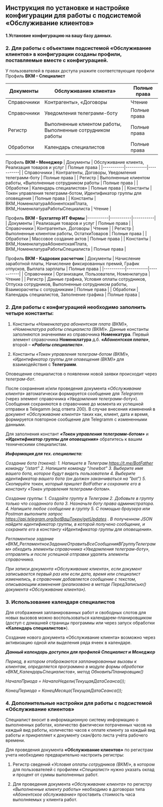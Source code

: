 ## Инструкция по установке и настройке конфигурации для работы с подсистемой «Обслуживание клиентов»

#### 1.Установие конфигурацию на вашу базу данных.
### 2. Для работы с объектами подсистемой «Обслуживание клиентов» в конфигурации созданы профили, поставляемые вместе с конфигурацией.
У пользователей в правах доступа укажите соответствующие профили
Профиль **ВКМ – Специалист**

|Документы	| Обслуживание клиента» |	Полные права|
|-----------|-----------|-----------|
|Справочники	|Контрагенты», «Договоры| 	Чтение|
|Справочники	|Уведомления телеграмм-боту |	Полные права|
|Регистр	|Выполненные клиентом работы, Выполненные сотрудником работы |	Полные права|
|Обработки	|Календарь специалистов |	Полные права|

Профиль **ВКМ – Менеджер**
|	Документы	|	Обслуживание клиента, Реализация товаров и услуг	|	Полные права	|
|-----------|-----------|-----------|
|	Справочники	|	Контрагенты, Договоры, Уведомления телеграмм-боту	|	Полные права	|
|	Регистр	|	Выполненные клиентом работы, «Выполненные сотрудником работы	|	Полные права	|
|	Обработки	|	Календарь специалистов»	|	Полные права	|
|	Константы	|	Токен управления телеграмм-ботом, Идентификатор группы для оповещения	|	Полные права	|
|	Константы	|	ВКМ_НоменклатураАбонентскаяПлата, ВКМ_НоменклатураРаботыСпециалиста	|	Чтение	|

Профиль **ВКМ - Бухгалтер ИТ Фирмы**
|-----------|-----------|-----------|
|	Документы	|	Реализация товаров и услуг	|	Полные права	|
|	Справочники	|	Контрагенты», Договоры	|	Чтение	|
|	Регистр	|	Выполненные клиентом работы, ОстаткиТоваров	|	Полные права	|
|	Обработки	|	Массовое создание актов	|	Полные права	|
|	Константы	|	ВКМ_НоменклатураАбонентскаяПлата, ВКМ_НоменклатураРаботыСпециалиста	|	Полные права	|

Профиль **ВКМ - Кадровик расчетчик**
|	Документы	|	Начисление заработной платы, Начисление фиксированных премий, График отпусков, Выплата зарплаты	|	Полные права	|
|-----------|-----------|-----------|
|	Справочники	|	Организации, Пользователи, Номенклатура	|	Чтение	|
|	Регистр	|	Данные графика, Условия оплаты сотрудников, Отпуска сотрудников, Выполненные сотрудником работы, Взаиморасчеты с сотрудниками	|	Полные права	|
|	Обработки	|	Календарь специалистов, Заполнение графика	|	Полные права	|

### 2. Для работы с конфигурацией необходимо заполнить четыре константы:

1. Константы  *«Номенклатура абонентская плата (ВКМ)», «Номенклатура работы специалиста (ВКМ)»*. Данные константы заполняются значениями из справочника **Номенкатура**. Первый элемент  справочника **Номенклатура** д.б. ***«Абонентская плата»***, второй – ***«Работы специалиста»***.

2. Константы *«Токен управления телеграм-ботом (ВКМ)», «Идентификатор группы для оповещения (ВКМ)»* для  взаимодействия с **Телеграмм**.

Оповещение специалистов о появлении новой заявки происходит через *телеграм-бот*.

После сохранения и/или проведения  документа *«Обслуживание клиента»* автоматически формируется сообщение для *Telegramm* (через элемент справочника *«Уведомления телеграмм-боту»*). Сообщения сохраняются в справочнике до момента их успешной отправки в Telegamm (код ответа 200). В случае внесения изменений в документ *«Обслуживание клиента»* таких как, клиент, дата и время, формируется повторное сообщение для Telegramm с измененными данными.

Для заполнения констант ***«Токен управления телеграмм-ботом»*** и ***«Идентификатор группы для оповещения»*** обратитесь к вашим техническими специалистам.

***Информация для тех. специалиста:*** 

*Создание бота (токена): 1. Напишете в Телеграм https://t.me/BotFather команду "/start" 2. Напишите команду "/newbot" 3. Выберите имя вашего бота, которое будут видеть пользователи 4. Выберите идентификатор вашего бота (он должен заканчиваться на "bot") 5. Скопируйте токен, который пришлет BotFather и сохраните его в константу «Токен управления телеграмм-ботом».*

*Создание группы: 1. Создайте группу в Телеграм 2. Добавьте в группу только что созданного бота 3. Назначьте боту права администратора. 4. Напишите любое сообщение в группу 5. С помощью браузера или Postman выполните запрос https://api.telegram.org/botВашТокен/getUpdates . В полученном JSON найдите идентификатор группы, в которой получено сообщение, и сохраните его в константу «Идентификатор группы для оповещения».*

*Регламентное задание «ВКМ_РегламентноеЗаданиеОтравитьВсеСообщенияВГруппуТелеграмм» обходить элементы справочника «Уведомления телеграм-боту», отправлять и после успешной отправки удалять элементы справочника.*


*При записи документа «Обслуживание клиента», если документ записывается первый раз или если дата, время или специалист изменились, в справочник добавляется сообщение с текстом, описывающим изменения (реализовано в методе ПередЗаписью() документа «Обслуживание клиента»).*

### 3. Использование календаря специалистов

Для отображения запланированных работ и свободных слотов для новых вызовов можно воспользоваться календарем-планировщиком (доступ с домашней страницы программы или через запуск обработки **«Календарь специалистов»**). 

Создание нового документа «Обслуживание клиента» возможно через активизацию одной или выделения ряда ячеек в календаре. 

***Данный календарь доступен для профилей Специалист и Менеджер***

*Период, в котором отображаются запланированные вызовы к клиентам, определяется программно в модуле формы обработки «ВКМ_КалендарьСпециалистов», метод ОбновитьПланировщик()*

*НачалоПриода = НачалоНедели(ТекущаяДатаСеанса());*

*КонецПериода = КонецМесяца(ТекущаяДатаСеанса());*

### 4. Дополнительные настройки  для работы с подсистемой «Обслуживание клиентов»

Специалист вносит в информационную систему информацию о выполненных работах, количество фактически потраченных часов на каждый вид работы, количество часов к оплате клиенту за каждый вид работы и прикрепляет к документу скан/фото листа учёта рабочего времени.

Для  проведения документа **«Обслуживание клиентов»** по регистрам учета необходимо предварительно  настроить регистры:

1. Регистр сведений *«Условия оплаты сотрудников (ВКМ)»*, в котором для пользователей с профилем *«Специалист»* нужно указать оклад и процент от суммы выполненных работ.

2. Для проведения документа *«Обслуживание клиента»* по регистру *«Выполненные клиенту работы»* необходимо в договорах типа  *«Абонентское обслуживание»* проставить стоимость часа выполняемых  у клиента работ.

